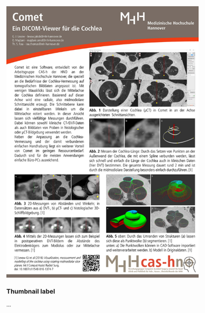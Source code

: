 



<div class="row">
  <div class="col-sm-6 col-md-4">
    <div class="thumbnail">
      <img src="Flyer_dt_v2_1000px.jpg" alt="...">
      <div class="caption">
        <h3>Thumbnail label</h3>
        <p>...</p>
        <p></p>
      </div>
    </div>
  </div>
</div>

